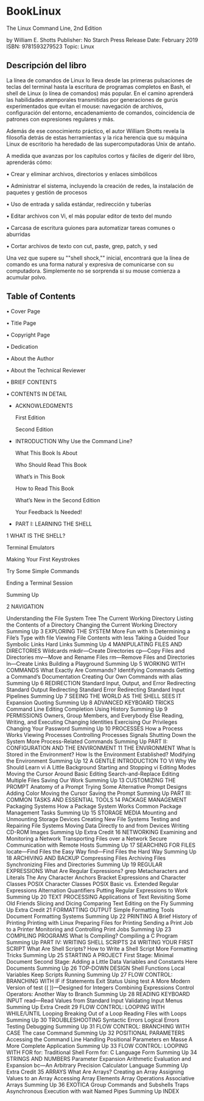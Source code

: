 # BookLinux
 The Linux Command Line, 2nd Edition

by William E. Shotts
Publisher: No Starch Press
Release Date: February 2019
ISBN: 9781593279523
Topic: Linux

## Descripción del libro

La línea de comandos de Linux lo lleva desde las primeras pulsaciones de teclas del terminal hasta la escritura de programas completos en Bash, el shell de Linux (o línea de comandos) más popular. En el camino aprenderá las habilidades atemporales transmitidas por generaciones de gurús experimentados que evitan el mouse: navegación de archivos, configuración del entorno, encadenamiento de comandos, coincidencia de patrones con expresiones regulares y más.

Además de ese conocimiento práctico, el autor William Shotts revela la filosofía detrás de estas herramientas y la rica herencia que su máquina Linux de escritorio ha heredado de las supercomputadoras Unix de antaño.

A medida que avanzas por los capítulos cortos y fáciles de digerir del libro, aprenderás cómo:

• Crear y eliminar archivos, directorios y enlaces simbólicos

• Administrar el sistema, incluyendo la creación de redes, la instalación de paquetes y gestión de procesos

• Uso de entrada y salida estándar, redirección y tuberías

• Editar archivos con Vi, el más popular editor de texto del mundo

• Carcasa de escritura guiones para automatizar tareas comunes o aburridas

• Cortar archivos de texto con cut, paste, grep, patch, y sed

Una vez que supere su ""shell shock,"" inicial, encontrará que la línea de comando es una forma natural y expresiva de comunicarse con su computadora. Simplemente no se sorprenda si su mouse comienza a acumular polvo.

## Table of Contents

• Cover Page

• Title Page

• Copyright Page

• Dedication

• About the Author

• About the Technical Reviewer

• BRIEF CONTENTS

• CONTENTS IN DETAIL

* ACKNOWLEDGMENTS

   First Edition
   
   Second Edition
   
* INTRODUCTION
   Why Use the Command Line?
   
   What This Book Is About
   
   Who Should Read This Book
   
   What’s in This Book
   
   How to Read This Book
   
   What’s New in the Second Edition
   
   Your Feedback Is Needed!
   
* PART I: LEARNING THE SHELL

1 WHAT IS THE SHELL?

   Terminal Emulators
   
   Making Your First Keystrokes
   
   Try Some Simple Commands
   
   Ending a Terminal Session
   
   Summing Up
   
2 NAVIGATION
   
   Understanding the File System Tree
The Current Working Directory
Listing the Contents of a Directory
Changing the Current Working Directory
Summing Up
3 EXPLORING THE SYSTEM
More Fun with ls
Determining a File’s Type with file
Viewing File Contents with less
Taking a Guided Tour
Symbolic Links
Hard Links
Summing Up
4 MANIPULATING FILES AND DIRECTORIES
Wildcards
mkdir—Create Directories
cp—Copy Files and Directories
mv—Move and Rename Files
rm—Remove Files and Directories
ln—Create Links
Building a Playground
Summing Up
5 WORKING WITH COMMANDS
What Exactly Are Commands?
Identifying Commands
Getting a Command’s Documentation
Creating Our Own Commands with alias
Summing Up
6 REDIRECTION
Standard Input, Output, and Error
Redirecting Standard Output
Redirecting Standard Error
Redirecting Standard Input
Pipelines
Summing Up
7 SEEING THE WORLD AS THE SHELL SEES IT
Expansion
Quoting
Summing Up
8 ADVANCED KEYBOARD TRICKS
Command Line Editing
Completion
Using History
Summing Up
9 PERMISSIONS
Owners, Group Members, and Everybody Else
Reading, Writing, and Executing
Changing Identities
Exercising Our Privileges
Changing Your Password
Summing Up
10 PROCESSES
How a Process Works
Viewing Processes
Controlling Processes
Signals
Shutting Down the System
More Process-Related Commands
Summing Up
PART II: CONFIGURATION AND THE ENVIRONMENT
11 THE ENVIRONMENT
What Is Stored in the Environment?
How Is the Environment Established?
Modifying the Environment
Summing Up
12 A GENTLE INTRODUCTION TO VI
Why We Should Learn vi
A Little Background
Starting and Stopping vi
Editing Modes
Moving the Cursor Around
Basic Editing
Search-and-Replace
Editing Multiple Files
Saving Our Work
Summing Up
13 CUSTOMIZING THE PROMPT
Anatomy of a Prompt
Trying Some Alternative Prompt Designs
Adding Color
Moving the Cursor
Saving the Prompt
Summing Up
PART III: COMMON TASKS AND ESSENTIAL TOOLS
14 PACKAGE MANAGEMENT
Packaging Systems
How a Package System Works
Common Package Management Tasks
Summing Up
15 STORAGE MEDIA
Mounting and Unmounting Storage Devices
Creating New File Systems
Testing and Repairing File Systems
Moving Data Directly to and from Devices
Writing CD-ROM Images
Summing Up
Extra Credit
16 NETWORKING
Examining and Monitoring a Network
Transporting Files over a Network
Secure Communication with Remote Hosts
Summing Up
17 SEARCHING FOR FILES
locate—Find Files the Easy Way
find—Find Files the Hard Way
Summing Up
18 ARCHIVING AND BACKUP
Compressing Files
Archiving Files
Synchronizing Files and Directories
Summing Up
19 REGULAR EXPRESSIONS
What Are Regular Expressions?
grep
Metacharacters and Literals
The Any Character
Anchors
Bracket Expressions and Character Classes
POSIX Character Classes
POSIX Basic vs. Extended Regular Expressions
Alternation
Quantifiers
Putting Regular Expressions to Work
Summing Up
20 TEXT PROCESSING
Applications of Text
Revisiting Some Old Friends
Slicing and Dicing
Comparing Text
Editing on the Fly
Summing Up
Extra Credit
21 FORMATTING OUTPUT
Simple Formatting Tools
Document Formatting Systems
Summing Up
22 PRINTING
A Brief History of Printing
Printing with Linux
Preparing Files for Printing
Sending a Print Job to a Printer
Monitoring and Controlling Print Jobs
Summing Up
23 COMPILING PROGRAMS
What Is Compiling?
Compiling a C Program
Summing Up
PART IV: WRITING SHELL SCRIPTS
24 WRITING YOUR FIRST SCRIPT
What Are Shell Scripts?
How to Write a Shell Script
More Formatting Tricks
Summing Up
25 STARTING A PROJECT
First Stage: Minimal Document
Second Stage: Adding a Little Data
Variables and Constants
Here Documents
Summing Up
26 TOP-DOWN DESIGN
Shell Functions
Local Variables
Keep Scripts Running
Summing Up
27 FLOW CONTROL: BRANCHING WITH IF
if Statements
Exit Status
Using test
A More Modern Version of test
(( ))—Designed for Integers
Combining Expressions
Control Operators: Another Way to Branch
Summing Up
28 READING KEYBOARD INPUT
read—Read Values from Standard Input
Validating Input
Menus
Summing Up
Extra Credit
29 FLOW CONTROL: LOOPING WITH WHILE/UNTIL
Looping
Breaking Out of a Loop
Reading Files with Loops
Summing Up
30 TROUBLESHOOTING
Syntactic Errors
Logical Errors
Testing
Debugging
Summing Up
31 FLOW CONTROL: BRANCHING WITH CASE
The case Command
Summing Up
32 POSITIONAL PARAMETERS
Accessing the Command Line
Handling Positional Parameters en Masse
A More Complete Application
Summing Up
33 FLOW CONTROL: LOOPING WITH FOR
for: Traditional Shell Form
for: C Language Form
Summing Up
34 STRINGS AND NUMBERS
Parameter Expansion
Arithmetic Evaluation and Expansion
bc—An Arbitrary Precision Calculator Language
Summing Up
Extra Credit
35 ARRAYS
What Are Arrays?
Creating an Array
Assigning Values to an Array
Accessing Array Elements
Array Operations
Associative Arrays
Summing Up
36 EXOTICA
Group Commands and Subshells
Traps
Asynchronous Execution with wait
Named Pipes
Summing Up
INDEX
